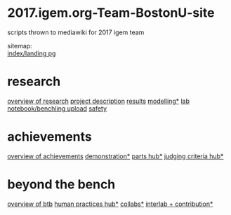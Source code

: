 # 2017.igem.org-Team-BostonU-site
scripts thrown to mediawiki for 2017 igem team

sitemap:
<br />
<a href="http://2017.igem.org/Team:BostonU">index/landing pg</a>
<br />
<h1>research</h1>
<a href="http://2017.igem.org/Team:BostonU/Overview">overview of research</a>
<a href="http://2017.igem.org/Team:BostonU/Description">project description</a>
<a href="http://2017.igem.org/Team:BostonU/Results">results</a>
<a href="http://2017.igem.org/Team:BostonU/Model">modelling*</a>
<a href="http://2017.igem.org/Team:BostonU/Notebook">lab notebook/benchling upload</a>
<a href="http://2017.igem.org/Team:BostonU/Safety">safety</a>
<br />
<h1>achievements</h1>
<a href="http://2017.igem.org/Team:BostonU/Achievements">overview of achievements</a>
<a href="http://2017.igem.org/Team:BostonU/Demonstrate">demonstration*</a>
<a href="http://2017.igem.org/Team:BostonU/Parts">parts hub*</a>
<a href="http://2017.igem.org/Team:BostonU/JudgingCriteria">judging criteria hub*</a>
<br />
<h1>beyond the bench</h1>
<a href="http://2017.igem.org/Team:BostonU/BTB">overview of btb</a>
<a href="http://2017.igem.org/Team:BostonU/Demonstrate">human practices hub*</a>
<a href="http://2017.igem.org/Team:BostonU/Collaborations">collabs*</a>
<a href="http://2017.igem.org/Team:BostonU/Contribution">interlab + contribution*</a>
